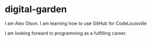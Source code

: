 # digital-garden

I am Alex Olson. I am learning how to use GitHub for CodeLouisville

I am looking forward to programming as a fulfilling career. 
